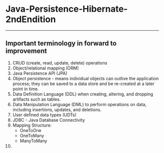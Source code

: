 # Java-Persistence-Hibernate-2ndEndition

----
## Important terminology in forward to improvement  
1. CRUD (create, read, update, delete) operations 
2. Object/relational mapping (ORM)
3. Java Persistence API (JPA)
4. Object persistence - means individual objects can outlive the application process; they can be saved to a data store and be re-created at a later point in time.
5. Data Definition Language (DDL) when creating, altering, and dropping artifacts such as tables.
6. Data Manipulation Language (DML) to perform operations on data, including insertions, updates, and deletions.
7. User defined data types (UDTs)
8. JDBC - Java Database Connectivity
9. Mapping Structure: 
   - OneToOne
   - OneToMany
   - ManyToMany
10.    
